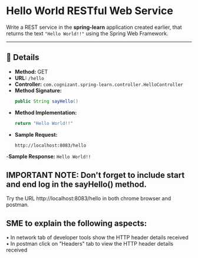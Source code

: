 # Hello World RESTful Web Service

Write a REST service in the **spring-learn** application created earlier, that returns the text `"Hello World!!"` using the Spring Web Framework.

---

## 📌 Details

- **Method:** GET  
- **URL:** `/hello`  
- **Controller:** `com.cognizant.spring-learn.controller.HelloController`  
- **Method Signature:** 
  ```java
  public String sayHello()

- **Method Implementation:**
  ```java
  return "Hello World!!"
  ```
- **Sample Request:**
  ```bash
  http://localhost:8083/hello
  ```
-**Sample Response:** `Hello World!!` 

## IMPORTANT NOTE: Don't forget to include start and end log in the sayHello() method.

Try the URL http://localhost:8083/hello in both chrome browser and postman.

## SME to explain the following aspects:
•	In network tab of developer tools show the HTTP header details received
•	In postman click on "Headers" tab to view the HTTP header details received
 

